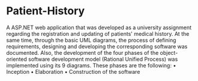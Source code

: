 # Patient-History
A ASP.NET web application that was developed as a university assignment regarding the registration and updating of patients' medical history.
At the same time, through the basic UML diagrams, the process of defining requirements, designing and developing the corresponding software was documented.
Also, the development of the four phases of the object-oriented software development model (Rational Unified Process) was implemented using its 9 diagrams.
These phases are the following:
• Inception
• Elaboration
• Construction of the software
